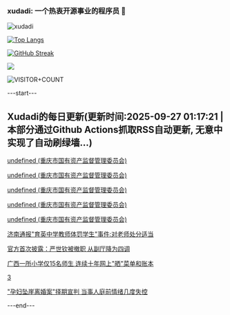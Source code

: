 ### xudadi: 一个热衷开源事业的程序员 👋

![xudadi](https://github-readme-stats-git-masterorgs-github-readme-stats-team.vercel.app/api?username=xudadi)

[![Top Langs](https://github-readme-stats.vercel.app/api/top-langs/?username=xudadi)](https://github.com/anuraghazra/github-readme-stats)

[![GitHub Streak](https://streak-stats.demolab.com?user=xudadi&locale=zh_Hans)](https://git.io/streak-stats)

![](https://raw.githubusercontent.com/xudadi/xudadi/main/assets/github-contribution-grid-snake.svg)

![VISITOR+COUNT](https://komarev.com/ghpvc/?username=xudadi&label=VISITOR+COUNT)


---start---

## Xudadi的每日更新(更新时间:2025-09-27 01:17:21 | 本部分通过Github Actions抓取RSS自动更新, 无意中实现了自动刷绿墙...)

[undefined (重庆市国有资产监督管理委员会)](https://dadilab.github.io/feeds/all.xml)

[undefined (重庆市国有资产监督管理委员会)](https://dadilab.github.io/feeds/all.xml)

[undefined (重庆市国有资产监督管理委员会)](https://dadilab.github.io/feeds/all.xml)

[undefined (重庆市国有资产监督管理委员会)](https://dadilab.github.io/feeds/all.xml)

[undefined (重庆市国有资产监督管理委员会)](https://dadilab.github.io/feeds/all.xml)

[济南通报"育英中学教师体罚学生"事件:对老师处分适当](https://m.163.com/news/article/KACUJA680534A4SC.html)

[官方首次披露：严世钦被撤职 从副厅降为四调](https://m.163.com/news/article/KACMBBU1053469LG.html)

[广西一所小学仅15名师生 连续十年网上"晒"菜单和账本](https://m.163.com/news/article/KAB6FIVG051492T3.html)

[3](https://m.163.com/touch/news/sub/domestic)

["孕妇坠崖离婚案"择期宣判 当事人庭前情绪几度失控](https://m.163.com/news/article/KACSROS60530WJIN.html)

---end---
